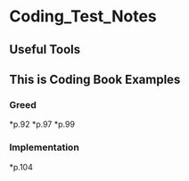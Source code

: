 ﻿# Coding_Test_Notes

## Useful Tools

## This is Coding Book Examples

### Greed

*p.92
*p.97
*p.99

### Implementation

*p.104
